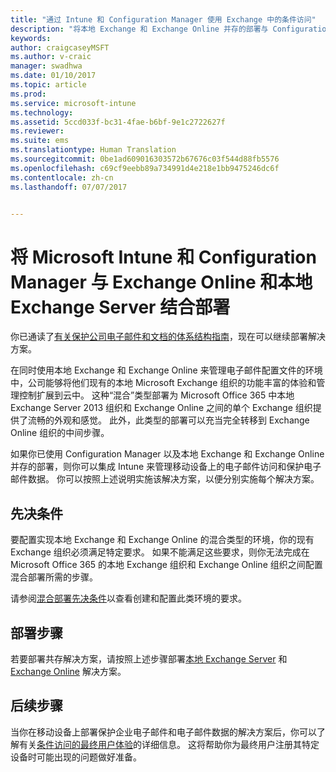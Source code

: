 ```yaml
---
title: "通过 Intune 和 Configuration Manager 使用 Exchange 中的条件访问"
description: "将本地 Exchange 和 Exchange Online 并存的部署与 Configuration Manager 和 Intune 配合使用，来管理移动设备上的电子邮件访问和保护电子邮件数据。"
keywords: 
author: craigcaseyMSFT
ms.author: v-craic
manager: swadhwa
ms.date: 01/10/2017
ms.topic: article
ms.prod: 
ms.service: microsoft-intune
ms.technology: 
ms.assetid: 5ccd033f-bc31-4fae-b6bf-9e1c2722627f
ms.reviewer: 
ms.suite: ems
ms.translationtype: Human Translation
ms.sourcegitcommit: 0be1ad609016303572b67676c03f544d88fb5576
ms.openlocfilehash: c69cf9eebb89a734991d4e218e1bb9475246dc6f
ms.contentlocale: zh-cn
ms.lasthandoff: 07/07/2017


---
```


# <a name="deploy-exchange-online-and-on-premises-with-microsoft-intune-and-configuration-manager"></a>将 Microsoft Intune 和 Configuration Manager 与 Exchange Online 和本地 Exchange Server 结合部署
你已通读了[有关保护公司电子邮件和文档的体系结构指南](architecture-guidance-for-protecting-company-email-and-documents.md)，现在可以继续部署解决方案。

在同时使用本地 Exchange 和 Exchange Online 来管理电子邮件配置文件的环境中，公司能够将他们现有的本地 Microsoft Exchange 组织的功能丰富的体验和管理控制扩展到云中。 这种“混合”类型部署为 Microsoft Office 365 中本地 Exchange Server 2013 组织和 Exchange Online 之间的单个 Exchange 组织提供了流畅的外观和感觉。 此外，此类型的部署可以充当完全转移到 Exchange Online 组织的中间步骤。

如果你已使用 Configuration Manager 以及本地 Exchange 和 Exchange Online 并存的部署，则你可以集成 Intune 来管理移动设备上的电子邮件访问和保护电子邮件数据。 你可以按照上述说明实施该解决方案，以便分别实施每个解决方案。

## <a name="prerequisites"></a>先决条件
要配置实现本地 Exchange 和 Exchange Online 的混合类型的环境，你的现有 Exchange 组织必须满足特定要求。 如果不能满足这些要求，则你无法完成在 Microsoft Office 365 的本地 Exchange 组织和 Exchange Online 组织之间配置混合部署所需的步骤。

请参阅[混合部署先决条件](https://technet.microsoft.com/library/hh534377.aspx)以查看创建和配置此类环境的要求。

## <a name="deployment-steps"></a>部署步骤
若要部署共存解决方案，请按照上述步骤部署[本地 Exchange Server](conditional-access-intune-configmgr-exchange.md) 和 [Exchange Online](conditional-access-intune-configmgr-exchange-online.md) 解决方案。

## <a name="where-to-go-from-here"></a>后续步骤
当你在移动设备上部署保护企业电子邮件和电子邮件数据的解决方案后，你可以了解有关[条件访问的最终用户体验](end-user-experience-conditional-access.md)的详细信息。 这将帮助你为最终用户注册其特定设备时可能出现的问题做好准备。


